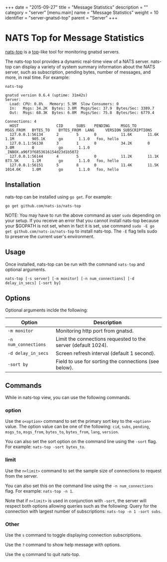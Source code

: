 +++
date = "2015-09-27"
title = "Message Statistics"
description = ""
category = "server"
[menu.main]
  name = "Message Statistics"
  weight = 10
  identifier = "server-gnatsd-top"
  parent = "Server"
+++

# NATS Top for Message Statistics

[nats-top](https://github.com/nats-io/nats-top) is a [top](http://man7.org/linux/man-pages/man1/top.1.html)-like tool for monitoring gnatsd servers.

The nats-top tool provides a dynamic real-time view of a NATS server. nats-top can display a variety of system summary information about the NATS server, such as subscription, pending bytes, number of messages, and more, in real time. For example:

```
nats-top

gnatsd version 0.6.4 (uptime: 31m42s)
Server:
  Load: CPU: 0.8%   Memory: 5.9M  Slow Consumers: 0
  In:   Msgs: 34.2K  Bytes: 3.0M  Msgs/Sec: 37.9  Bytes/Sec: 3389.7
  Out:  Msgs: 68.3K  Bytes: 6.0M  Msgs/Sec: 75.8  Bytes/Sec: 6779.4

Connections: 4
  HOST                 CID      SUBS    PENDING     MSGS_TO     MSGS_FROM   BYTES_TO    BYTES_FROM  LANG     VERSION SUBSCRIPTIONS
  127.0.0.1:56134      2        5       0           11.6K       11.6K       1.1M        905.1K      go       1.1.0   foo, hello
  127.0.1.1:56138      3        1       0           34.2K       0           3.0M        0           go       1.1.0    _INBOX.a96f3f6853616154d23d1b5072
  127.0.0.1:56144      4        5       0           11.2K       11.1K       873.5K      1.1M        go       1.1.0   foo, hello
  127.0.0.1:56151      5        8       0           11.4K       11.5K       1014.6K     1.0M        go       1.1.0   foo, hello
```

## Installation

nats-top can be installed using `go get`. For example:

```
go get github.com/nats-io/nats-top
```

NOTE: You may have to run the above command as user `sudo` depending on your setup. If you receive an error that you cannot install nats-top because your $GOPATH is not set, when in fact it is set, use command `sudo -E go get github.com/nats-io/nats-top` to install nats-top. The `-E` flag tells sudo to preserve the current user's environment.

## Usage

Once installed, nats-top can be run with the command `nats-top` and optional arguments.

```
nats-top [-s server] [-m monitor] [-n num_connections] [-d delay_in_secs] [-sort by]
```

## Options

Optional arguments inclde the following:

| Option                | Description                                   |
|-----------------------|-----------------------------------------------|
| `-m monitor`          | Monitoring http port from gnatsd.             |
| `-n num_connections`  | Limit the connections requested to the server (default 1024). |
| `-d delay_in_secs`    | Screen refresh interval (default 1 second).   |
| `-sort by`            | Field to use for sorting the connections (see below). |

## Commands

While in nats-top view, you can use the following commands.

### option

Use the `o<option>` command to set the primary sort key to the `<option>` value. The option value can be one of the following: `cid`, `subs`, `pending`, `msgs_to`, `msgs_from`, `bytes_to`, `bytes_from`, `lang`, `version`.

You can also set the sort option on the command line using the `-sort` flag. For example: `nats-top -sort bytes_to`.

### limit

Use the `n<limit>` command to set the sample size of connections to request from the server.

You can also set this on the command line using the `-n num_connections` flag. For example: `nats-top -n 1`.

Note that if `n<limit>` is used in conjunction with `-sort`, the server will respect both options allowing queries such as the following: Query for the connection with largest number of subscriptions: `nats-top -n 1 -sort subs`.

### Other

Use the `s` command to toggle displaying connection subscriptions.

Use the `?` command to show help message with options.

Use the `q` command to quit nats-top.
